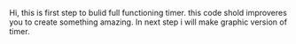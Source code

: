 Hi, this is first step to bulid full functioning timer. this code shold improveres you to create something amazing. 
In next step i will make graphic version of timer.